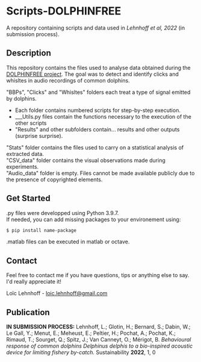 # Scripts-DOLPHINFREE
A repository containing scripts and data used in *Lehnhoff et al, 2022* (in submission process).

## Description
This repository contains the files used to analyse data obtained during the <a href="https://umr-marbec.fr/en/the-projects/dolphinfree/">DOLPHINFREE project</a>. The goal was to detect and identify clicks and whisltes in audio recordings of common dolphins. 

"BBPs", "Clicks" and "Whisltes" folders each treat a type of signal emitted by dolphins.   
- Each folder contains numbered scripts for step-by-step execution. 
- ___Utils.py files contain the functions necessary to the execution of the other scripts
- "Results" and other subfolders contain... results and other outputs (surprise surprise).  

"Stats" folder contains the files used to carry on a statistical analysis of extracted data.   
"CSV_data" folder contains the visual observations made during experiments.  
"Audio_data" folder is empty. Files cannot be made available publicly due to the presence of copyrighted elements.

## Get Started
.py files were developped using Python 3.9.7.  
If needed, you can add missing packages to your environement using: 
```bash
$ pip install name-package
```

.matlab files can be executed in matlab or octave.

## Contact
Feel free to contact me if you have questions, tips or anything else to say. I'd really appreciate it!

Loïc Lehnhoff - <loic.lehnhoff@gmail.com>

## Publication
**IN SUBMISSION PROCESS:** Lehnhoff, L.; Glotin, H.; Bernard, S.; Dabin, W.; Le Gall, Y.; Menut, E.; Meheust, E.; Peltier, H.; Pochat, A.; Pochat, K.; Rimaud, T.; Sourget, Q.; Spitz, J.; Van Canneyt, O.; Mérigot, B. *Behavioural response of common *dolphins Delphinus* delphis to a bio-inspired acoustic device for limiting fishery by-catch.* Sustainability **2022**, 1, 0
